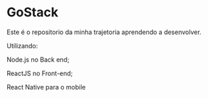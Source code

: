# GoStack

Este é o repositorio da minha trajetoria aprendendo a desenvolver.

Utilizando:

Node.js no Back end;

ReactJS no Front-end;

React Native para o mobile
